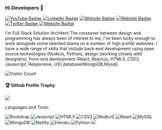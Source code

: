 ### Hi Developers 👋

[![YouTube Badge](https://img.shields.io/badge/YouTube-ItsAnkitSingh-red)](https://www.youtube.com/itsankitsingh)
[![Linkedin Badge](https://img.shields.io/badge/-Ankit-blue?style=flat-square&logo=Linkedin&logoColor=white&link=https://www.linkedin.com/in/ankit-singh-422980227)](https://www.linkedin.com/in/ankit-singh-422980227/)
[![Website Badge](https://img.shields.io/badge/Quora-Ankit-pink)](https://https://www.quora.com/profile/Ankit-Singh-14104)
[![Website Badge](https://img.shields.io/badge/StackOverflow-Ankit-yellow)](https://stackoverflow.com/users/17924891/ankit-singh-)
[![Twitter Badge](https://img.shields.io/badge/Twitter-AnkitSingh-blue)](https://twitter.com/ItsAnkit5ingh)
[![Website Badge](https://img.shields.io/badge/Website-AnkitSingh-green)](https://itsankitsingh.netlify.app/)

I'm
Full Stack Solution Architect
The crossover between design and programming has always been of interest to me, I've been lucky enough to work alongside some talented teams on a number of high profile websites. I have a wide range of skills that include back-end development using open source technologies (NodeJs, Python), design (working closely with designers), front-end development (React, ReactJs, HTML5, CSS3, Javascript, Responsive, UX),database(MongoDB,Mysql).


![Visitor Count](https://profile-counter.glitch.me/ankitsingh711/count.svg)

<div>
  <h4>🏆 Github Profile Trophy</h4>
  <a href="https://github.com/ryo-ma/github-profile-trophy">
    <img src="https://github-profile-trophy.vercel.app/?username=ankitsingh711&column=7"/>
  </a>
</div>

Languages and Tools: 

 <img alt="Bootstrap" src="https://img.shields.io/badge/bootstrap-%23563D7C.svg?style=flat-square&logo=bootstrap&logoColor=white"/> <img alt="Javacript" src="https://img.shields.io/badge/javascript-%23ED8B00.svg?style=flat-square&logo=java&logoColor=white"/> <img alt="HTML5" src="https://img.shields.io/badge/html5-%23E34F26.svg?style=flat-square&logo=html5&logoColor=white"/> <img alt="CSS3" src="https://img.shields.io/badge/css3-%231572B6.svg?style=flat-square&logo=css3&logoColor=white"/> <img alt="NodeJS" src="https://img.shields.io/badge/node.js-%2343853D.svg?style=flat-square&logo=node-dot-js&logoColor=white"/> <img alt="React" src="https://img.shields.io/badge/react-%2320232a.svg?style=flat-square&logo=react&logoColor=%2361DAFB"/> <img alt="MySQL" src="https://img.shields.io/badge/mysql-%2300f.svg?style=flat-square&logo=mysql&logoColor=white"/> <img alt="MongoDB" src ="https://img.shields.io/badge/MongoDB-%234ea94b.svg?style=flat-square&logo=mongodb&logoColor=white"/> <img alt="Netlify" src ="https://img.shields.io/badge/Netllify-%234eab.svg?style=flat-square&logo=netlify&logoColor=white"/> <img alt="Heroku" src ="https://img.shields.io/badge/Heroku-%234a4b.svg?style=flat-square&logo=heroku&logoColor=white"/> <img alt="Python" src ="https://img.shields.io/badge/Python-%234ea9.svg?style=flat-square&logo=python&logoColor=white"/>
![](https://activity-graph.herokuapp.com/graph?username=ankitsingh&theme=react-dark&area=true)
<!--
**ankitsingh711/ankitsingh711** is a ✨ _special_ ✨ repository because its `README.md` (this file) appears on your GitHub profile.

Here are some ideas to get you started:

- 🔭 I’m currently working on ...
- 🌱 I’m currently learning ...
- 👯 I’m looking to collaborate on ...
- 🤔 I’m looking for help with ...
- 💬 Ask me about ...
- 📫 How to reach me: ...
- 😄 Pronouns: ...
- ⚡ Fun fact: .....

-->
